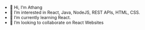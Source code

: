 - 👋 Hi, I’m Athang
- 👀 I’m interested in React, Java, NodeJS, REST APIs, HTML, CSS.
- 🌱 I’m currently learning React.
- 💞️ I’m looking to collaborate on React Websites

<!---
Dronzer03/Dronzer03 is a ✨ special ✨ repository because its `README.md` (this file) appears on your GitHub profile.
You can click the Preview link to take a look at your changes.
--->
